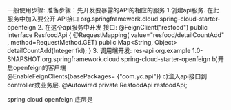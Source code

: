 一般使用步骤:
准备步骤：先开发要暴露的API的相应的服务
1.创建api服务. 在此服务中加入要公开  API接口
 <dependency>
   <groupId>org.springframework.cloud</groupId>
   <artifactId>spring-cloud-starter-openfeign</artifactId>
 </dependency>
2. 在这个api服务中开发  接口:
   @FeignClient("resfood")
   public interface ResfoodApi {
     @RequestMapping( value="resfood/detailCountAdd" , method=RequestMethod.GET)
        public Map<String, Object> detailCountAdd(Integer fid);
   }
3. 调用端开发:
   <dependency>
      <artifactId>res-api</artifactId>
      <groupId>org.example</groupId>
      <version>1.0-SNAPSHOT</version>
   </dependency>
   <dependency>
       <groupId>org.springframework.cloud</groupId>
       <artifactId>spring-cloud-starter-openfeign</artifactId>
   </dependency>
   b)开启openfeign的客户端     
       @EnableFeignClients(basePackages= {"com.yc.api"})
   c)注入api接口到controller或业务层.
       @Autowired
       private ResfoodApi resfoodApi;
   
spring cloud openfeign 底层是
